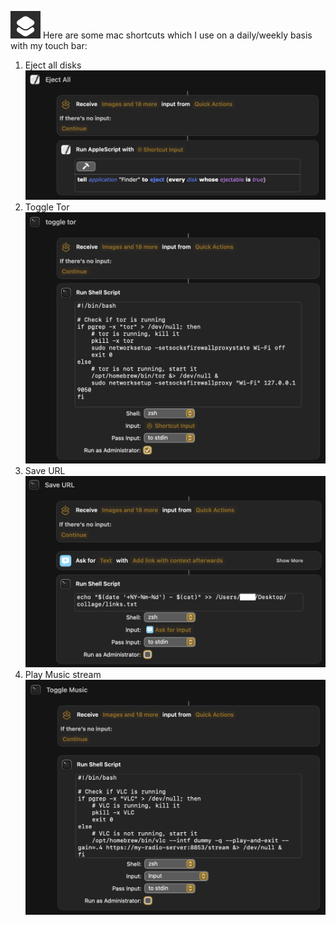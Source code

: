 ![Shortcuts](./images/shortcuts.png)
Here are some mac shortcuts which I use on a daily/weekly basis with my touch bar:

 1. Eject all disks
    ![Eject all disks](./images/eject-all-disks.png)
 2. Toggle Tor
    ![Toggle Tor](./images/toggle-tor.png)
 3. Save URL
    ![Save URL](./images/save-url.png)
 4. Play Music stream
    ![Play Music](./images/play-music.png)
